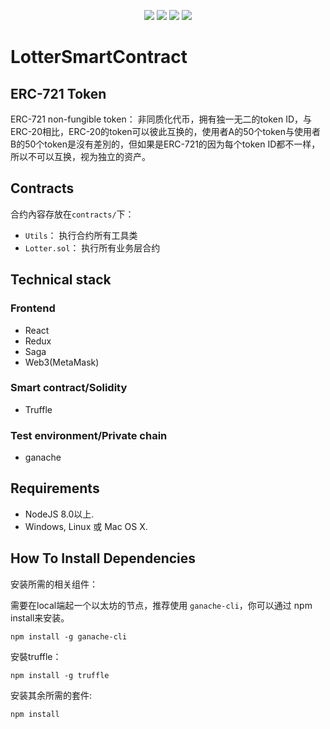 <p align=center>
<a target="_blank" href="https://reactjs.org/" title="React"><img src="https://img.shields.io/badge/react-%3E%2016.1.1-brightgreen.svg"></a>
<a target="_blank" href="http://nodejs.org/download/" title="Node version"><img src="https://img.shields.io/badge/node-%3E%3D%208.0.0-brightgreen.svg"></a>
<img src="https://img.shields.io/hackage-deps/v/lens.svg"/>
<a target="_blank" href="#"><img src="https://img.shields.io/github/license/mashape/apistatus.svg"/></a>
</p> 

# LotterSmartContract
## ERC-721 Token 

ERC-721 non-fungible token：
    非同质化代币，拥有独一无二的token ID，与ERC-20相比，ERC-20的token可以彼此互换的，使用者A的50个token与使用者B的50个token是沒有差別的，但如果是ERC-721的因为每个token ID都不一样，所以不可以互换，视为独立的资产。

## Contracts
合约內容存放在`contracts/`下：
- `Utils`：
    执行合约所有工具类
- `Lotter.sol`：
    执行所有业务层合约

## Technical stack

### Frontend
- React
- Redux
- Saga
- Web3(MetaMask)

### Smart contract/Solidity
- Truffle

### Test environment/Private chain
- ganache

## Requirements

* NodeJS 8.0以上.
* Windows, Linux 或 Mac OS X.

## How To Install Dependencies

安装所需的相关组件：  
  
需要在local端起一个以太坊的节点，推荐使用 `ganache-cli`，你可以通过 npm install来安装。

```
npm install -g ganache-cli
```

安裝truffle：

```
npm install -g truffle
```

安装其余所需的套件:  

```
npm install
```
